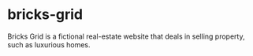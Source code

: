 # bricks-grid
Bricks Grid is a fictional real-estate website that deals in selling property, such as luxurious homes.   
